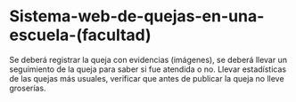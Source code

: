 # Sistema-web-de-quejas-en-una-escuela-(facultad)
Se deberá registrar la queja con evidencias (imágenes), se deberá llevar un seguimiento de la queja para saber si fue atendida o no. Llevar estadísticas de las quejas más usuales, verificar que antes de publicar la queja no lleve groserías.
